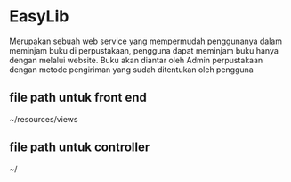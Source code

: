 # EasyLib

Merupakan sebuah web service yang mempermudah penggunanya dalam meminjam buku di perpustakaan, pengguna dapat meminjam buku hanya dengan melalui website. Buku akan diantar oleh Admin perpustakaan dengan metode pengiriman yang sudah ditentukan oleh pengguna

## file path untuk front end
~/resources/views

## file path untuk controller
~/
